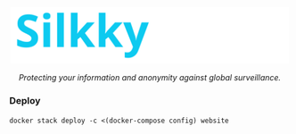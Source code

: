 <div align="center">
<a href="https://silkky.cloud/">
  <img src="public/assets/main/logo_text.svg" width="500px" alt="Silkky.Cloud" />
</a>
<p>
  <em>Protecting your information and anonymity against global surveillance.</em>
</p>
</div>

### Deploy
```docker stack deploy -c <(docker-compose config) website```